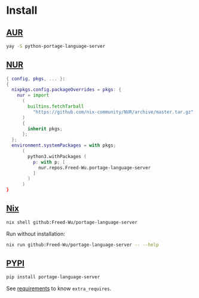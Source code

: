 # Install

## [AUR](https://aur.archlinux.org/packages/portage-language-server)

```sh
yay -S python-portage-language-server
```

## [NUR](https://nur.nix-community.org/repos/Freed-Wu)

```nix
{ config, pkgs, ... }:
{
  nixpkgs.config.packageOverrides = pkgs: {
    nur = import
      (
        builtins.fetchTarball
          "https://github.com/nix-community/NUR/archive/master.tar.gz"
      )
      {
        inherit pkgs;
      };
  };
  environment.systemPackages = with pkgs;
      (
        python3.withPackages (
          p: with p; [
            nur.repos.Freed-Wu.portage-language-server
          ]
        )
      )
}
```

## [Nix](https://nixos.org)

```sh
nix shell github:Freed-Wu/portage-language-server
```

Run without installation:

```sh
nix run github:Freed-Wu/portage-language-server -- --help
```

## [PYPI](https://pypi.org/project/portage-language-server)

```sh
pip install portage-language-server
```

See [requirements](requirements) to know `extra_requires`.
